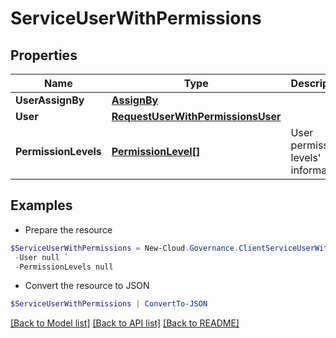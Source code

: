 # ServiceUserWithPermissions
## Properties

Name | Type | Description | Notes
------------ | ------------- | ------------- | -------------
**UserAssignBy** | [**AssignBy**](AssignBy.md) |  | [optional] 
**User** | [**RequestUserWithPermissionsUser**](RequestUserWithPermissionsUser.md) |  | [optional] 
**PermissionLevels** | [**PermissionLevel[]**](PermissionLevel.md) | User permission levels&#39; information | [optional] 

## Examples

- Prepare the resource
```powershell
$ServiceUserWithPermissions = New-Cloud.Governance.ClientServiceUserWithPermissions  -UserAssignBy null `
 -User null `
 -PermissionLevels null
```

- Convert the resource to JSON
```powershell
$ServiceUserWithPermissions | ConvertTo-JSON
```

[[Back to Model list]](../README.md#documentation-for-models) [[Back to API list]](../README.md#documentation-for-api-endpoints) [[Back to README]](../README.md)

